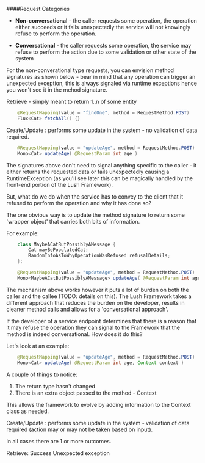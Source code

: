 


####Request Categories
* **Non-conversational** - the caller requests some operation, the operation either succeeds or it fails unexpectedly the service will not knowingly refuse to perform the operation.
 
* **Conversational** - the caller requests some operation, the service may refuse to perform the action due to some validation or other state of the system

For the non-converational type requests, you can envision method signatures as shown below - bear in mind that any operation can trigger an unexpected exception, this is always signaled via runtime exceptions hence you won't see it in the mehod signature.


Retrieve - simply meant to return 1..n of some entity
```java
    @RequestMapping(value = "findOne", method = RequestMethod.POST)
    Flux<Cat> fetchAll() {}
```

Create/Update : performs some update in the system - no validation of data required.
```java
    @RequestMapping(value = "updateAge", method = RequestMethod.POST)
    Mono<Cat> updateAge( @RequestParam int age )
```


The signatures above don't need to signal anything specific to the caller - it either returns the requested data or fails unexpectedly causing a RuntimeException (as you'll see later this can be magically handled by the front-end portion of the Lush Framework).  

But, what do we do when the service has to convey to the client that it refused to perform the operation and why it has done so?

The one obvious way is to update the method signature to return some 'wrapper object' that carries both bits of information.  

For example:
```java
    class MaybeACatButPossiblyAMessage {
        Cat mayBePopulatedCat;
        RandomInfoAsToWhyOperationWasRefused refusalDetails;
    };

    @RequestMapping(value = "updateAge", method = RequestMethod.POST)
    Mono<MaybeACatButPossiblyAMessage> updateAge( @RequestParam int age )
```

The mechanism above works however it puts a lot of burden on both the caller and the callee (TODO: details on this).  The Lush Framework takes a different approach that reduces the burden on the developer, results in cleaner method calls and allows for a 'conversational approach'.

If the developer of a service endpoint determines that there is a reason that it may refuse the operation they can signal to the Framework that the method is indeed conversational.  How does it do this?  

Let's look at an example:
```java
    @RequestMapping(value = "updateAge", method = RequestMethod.POST)
    Mono<Cat> updateAge( @RequestParam int age, Context context )
```

A couple of things to notice:

1. The return type hasn't changed
2. There is an extra object passed to the method - Context


This allows the framework to evolve by adding information to the Context class as needed.






Create/Update : performs some update in the system - validation of data required (action may or may not be taken based on input).


In all cases there are 1 or more outcomes.

Retrieve:
Success
Unexpected exception




